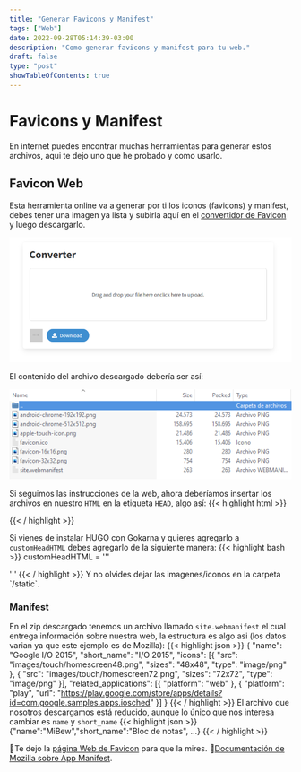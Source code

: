 ```yaml
---
title: "Generar Favicons y Manifest"
tags: ["Web"]
date: 2022-09-28T05:14:39-03:00
description: "Como generar favicons y manifest para tu web."
draft: false
type: "post"
showTableOfContents: true
---
```


# Favicons y Manifest
En internet puedes encontrar muchas herramientas para generar estos archivos, aqui te dejo uno que he probado y como usarlo.

## Favicon Web
Esta herramienta online va a generar por ti los iconos (favicons) y manifest, debes tener una imagen ya lista y subirla aquí en el [convertidor de Favicon](https://favicon.io/favicon-converter/) y luego descargarlo.

![Favicon Drag & Drop](/images/ddfavicon.png "Favicon Drag & Drop")

El contenido del archivo descargado debería ser así:

![Contenido zip Favicon](/images/zipfavicon.png "Contenido zip Favicon")

Si seguimos las instrucciones de la web, ahora deberíamos insertar los archivos en nuestro `HTML` en la etiqueta `HEAD`, algo así:
{{< highlight html >}}
<head>
  <link rel="apple-touch-icon" sizes="180x180" href="/apple-touch-icon.png">
  <link rel="icon" type="image/png" sizes="32x32" href="/favicon-32x32.png">
  <link rel="icon" type="image/png" sizes="16x16" href="/favicon-16x16.png">
  <link rel="manifest" href="/site.webmanifest">
</head>
{{< / highlight >}}

Si vienes de instalar HUGO con Gokarna y quieres agregarlo a `customHeadHTML` debes agregarlo de la siguiente manera:
{{< highlight bash >}}
customHeadHTML = '''
<link rel="apple-touch-icon" sizes="180x180" href="/apple-touch-icon.png">
<link rel="icon" type="image/png" sizes="32x32" href="/favicon-32x32.png">
<link rel="icon" type="image/png" sizes="16x16" href="/favicon-16x16.png">
<link rel="manifest" href="/site.webmanifest">
'''
{{< / highlight >}}
Y no olvides dejar las imagenes/iconos en la carpeta `/static`.

### Manifest
En el zip descargado tenemos un archivo llamado `site.webmanifest` el cual entrega información sobre nuestra web, la estructura es algo asi (los datos varian ya que este ejemplo es de Mozilla):
{{< highlight json >}}
{
  "name": "Google I/O 2015",
  "short_name": "I/O 2015",
  "icons": [{
    "src": "images/touch/homescreen48.png",
    "sizes": "48x48",
    "type": "image/png"
  }, {
    "src": "images/touch/homescreen72.png",
    "sizes": "72x72",
    "type": "image/png"
  }],
  "related_applications": [{
    "platform": "web"
  }, {
    "platform": "play",
    "url": "https://play.google.com/store/apps/details?id=com.google.samples.apps.iosched"
  }]
}
{{< / highlight >}}
El archivo que nosotros descargamos está reducido, aunque lo único que nos interesa cambiar es `name` y `short_name`
{{< highlight json >}}
{"name":"MiBew","short_name":"Bloc de notas", ...}
{{< / highlight >}}

:link:Te dejo la [página Web de Favicon](https://favicon.io) para que la mires.
:link:[Documentación de Mozilla sobre App Manifest](https://developer.mozilla.org/es/docs/Web/Manifest).
